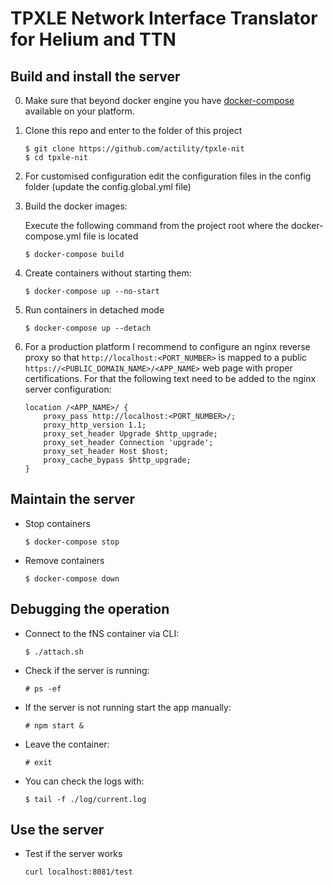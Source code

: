 # TPXLE Network Interface Translator for Helium and TTN

## Build and install the server
0. Make sure that beyond docker engine you have [docker-compose](https://docs.docker.com/compose/install/) available on your platform.
1. Clone this repo and enter to the folder of this project

    ```
    $ git clone https://github.com/actility/tpxle-nit
    $ cd tpxle-nit
    ```

2. For customised configuration edit the configuration files in the config folder (update the config.global.yml file)
3. Build the docker images:

    Execute the following command from the project root where the docker-compose.yml file is located
    ```
    $ docker-compose build
    ```

3. Create containers without starting them:

    ```
    $ docker-compose up --no-start
    ```

4. Run containers in detached mode

    ```
    $ docker-compose up --detach
    ```

5. For a production platform I recommend to configure an nginx reverse proxy so that `http://localhost:<PORT_NUMBER>` is mapped to a public `https://<PUBLIC_DOMAIN_NAME>/<APP_NAME>` web page with proper certifications. For that the following text need to be added to the nginx server configuration:

    ```
    location /<APP_NAME>/ {
        proxy_pass http://localhost:<PORT_NUMBER>/;
        proxy_http_version 1.1;
        proxy_set_header Upgrade $http_upgrade;
        proxy_set_header Connection 'upgrade';
        proxy_set_header Host $host;
        proxy_cache_bypass $http_upgrade;
    }
    ```

## Maintain the server

- Stop containers  
    ```
    $ docker-compose stop
    ```

- Remove containers  
    ```
    $ docker-compose down
    ```

## Debugging the operation

- Connect to the fNS container via CLI:  
    ```
    $ ./attach.sh
    ```

- Check if the server is running:  
    ```
    # ps -ef
    ```

- If the server is not running start the app manually:  
    ```
    # npm start &
    ```

- Leave the container:  
    ```
    # exit
    ```

- You can check the logs with:  
    ```
    $ tail -f ./log/current.log
    ```
## Use the server

- Test if the server works
    ```
    curl localhost:8081/test
    ```
